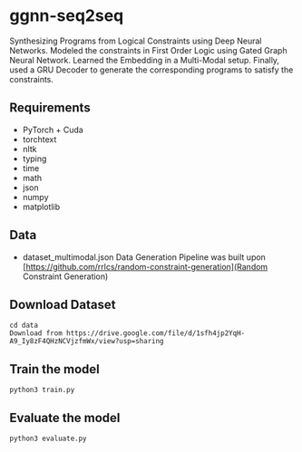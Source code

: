 # ggnn-seq2seq
Synthesizing Programs from Logical Constraints using Deep Neural Networks. Modeled the constraints in First Order Logic using Gated Graph Neural Network. Learned the Embedding in a Multi-Modal setup. Finally, used a GRU Decoder to generate the corresponding programs to satisfy the constraints.

## Requirements
- PyTorch + Cuda
- torchtext
- nltk
- typing
- time
- math
- json
- numpy
- matplotlib

## Data
- dataset_multimodal.json
Data Generation Pipeline was built upon [https://github.com/rrlcs/random-constraint-generation](Random Constraint Generation)

## Download Dataset
```
cd data
Download from https://drive.google.com/file/d/1sfh4jp2YqH-A9_Iy8zF4QHzNCVjzfmWx/view?usp=sharing
```

## Train the model
```
python3 train.py
```

## Evaluate the model
```
python3 evaluate.py
```
